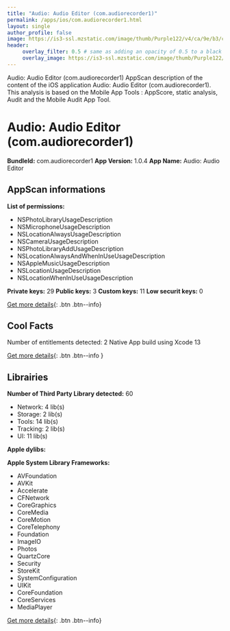 ```yaml
---
title: "Audio: Audio Editor (com.audiorecorder1)"
permalink: /apps/ios/com.audiorecorder1.html
layout: single
author_profile: false
image: https://is3-ssl.mzstatic.com/image/thumb/Purple122/v4/ca/9e/b3/ca9eb382-4b5e-9a61-0dbd-824f7912fa1d/AppIcon-1x_U007emarketing-0-10-0-85-220.png/512x512bb.jpg
header: 
     overlay_filter: 0.5 # same as adding an opacity of 0.5 to a black background
     overlay_image: https://is3-ssl.mzstatic.com/image/thumb/Purple122/v4/ca/9e/b3/ca9eb382-4b5e-9a61-0dbd-824f7912fa1d/AppIcon-1x_U007emarketing-0-10-0-85-220.png/512x512bb.jpg
---
```

Audio: Audio Editor (com.audiorecorder1) AppScan description of the content of the iOS application Audio: Audio Editor (com.audiorecorder1). This analysis is based on the Mobile App Tools : AppScore, static analysis, Audit and the Mobile Audit App Tool.

# Audio: Audio Editor (com.audiorecorder1)

**BundleId:** com.audiorecorder1
**App Version:** 1.0.4
**App Name:** Audio: Audio Editor


## AppScan informations 

**List of permissions:** 
- NSPhotoLibraryUsageDescription
- NSMicrophoneUsageDescription
- NSLocationAlwaysUsageDescription
- NSCameraUsageDescription
- NSPhotoLibraryAddUsageDescription
- NSLocationAlwaysAndWhenInUseUsageDescription
- NSAppleMusicUsageDescription
- NSLocationUsageDescription
- NSLocationWhenInUseUsageDescription
  
  
**Private keys:** 29
**Public keys:** 3
**Custom keys:** 11
**Low securit keys:** 0
  
[Get more details](/pricing.html){: .btn .btn--info}

## Cool Facts

Number of entitlements detected: 2
Native App
build using Xcode 13
  
[Get more details](/pricing.html){: .btn .btn--info }

## Librairies 
**Number of Third Party Library detected:** 60
- Network: 4 lib(s)
- Storage: 2 lib(s)
- Tools: 14 lib(s)
- Tracking: 2 lib(s)
- UI: 11 lib(s)


**Apple dylibs:**


**Apple System Library Frameworks:**
- AVFoundation
- AVKit
- Accelerate
- CFNetwork
- CoreGraphics
- CoreMedia
- CoreMotion
- CoreTelephony
- Foundation
- ImageIO
- Photos
- QuartzCore
- Security
- StoreKit
- SystemConfiguration
- UIKit
- CoreFoundation
- CoreServices
- MediaPlayer


  
[Get more details](/pricing.html){: .btn .btn--info}

